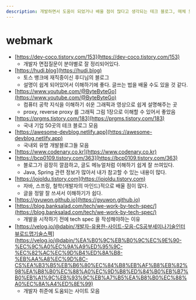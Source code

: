 ```yaml
---
description: 개발하면서 도움이 되었거나 배울 점이 많다고 생각되는 테크 블로그, 매체 모음
---
```


# webmark

* [https://dev-coco.tistory.com/153](https://dev-coco.tistory.com/153)
  * 개발자 면접질문이 분야별로 잘 정리되어있다.&#x20;
* [https://hudi.blog](https://hudi.blog)
  * 토스 뱅크에 재직중이신 후디님의 블로그&#x20;
  * 설명이 쉽게 되어있어서 이해하기에 좋다. 글쓰는 법을 배울 수도 있을 것 같다.&#x20;
* [https://www.youtube.com/@ByteByteGo](https://www.youtube.com/@ByteByteGo)
  * 컴퓨터 공학 지식을 이해하기 쉬운 그래픽과 영상으로 쉽게 설명해주는 곳&#x20;
  * proxy, reverse proxy 를 그래픽 그림 1장으로 이해할 수 있어서 좋았음 &#x20;
* [https://prgms.tistory.com/183](https://prgms.tistory.com/183)
  * 국내 기업 50곳의 테크 블로그 모음&#x20;
* [https://awesome-devblog.netlify.app](https://awesome-devblog.netlify.app)
  * 국내외 유명 개발블로그들 모음
* [https://www.codenary.co.kr](https://www.codenary.co.kr)
* [https://bcp0109.tistory.com/363](https://bcp0109.tistory.com/363)
  * 블로그가 굉장히 깔끔하고, 글도 메뉴얼처럼 이해하기 쉽게 잘 쓰여있다.&#x20;
  * Java, Spring 관련 정보가 많아서 내가 참고할 수 있는 내용이 많다.&#x20;
* [https://jojoldu.tistory.com](https://jojoldu.tistory.com)
  * 자바, 스프링, 철학(개발자의 마인드)적으로 배울 점이 많다.&#x20;
  * 글을 정말 잘 쓰셔서 이해하기가 쉽다.&#x20;
* [https://gyuwon.github.io](https://gyuwon.github.io)
* [https://blog.banksalad.com/tech/we-work-by-tech-spec/](https://blog.banksalad.com/tech/we-work-by-tech-spec/)
  * 개발을 시작하기 전에 tech spec 을 작성해야하는 이유&#x20;
* [https://velog.io/@dabin/개발자-유용한-사이트-모음-CS공부세미나기술인터뷰로드맵기술스펙](https://velog.io/@dabin/%EA%B0%9C%EB%B0%9C%EC%9E%90-%EC%9C%A0%EC%9A%A9%ED%95%9C-%EC%82%AC%EC%9D%B4%ED%8A%B8-%EB%AA%A8%EC%9D%8C-CS%EA%B3%B5%EB%B6%80%EC%84%B8%EB%AF%B8%EB%82%98%EA%B8%B0%EC%88%A0%EC%9D%B8%ED%84%B0%EB%B7%B0%EB%A1%9C%EB%93%9C%EB%A7%B5%EA%B8%B0%EC%88%A0%EC%8A%A4%ED%8E%99)
  * 개발자 취준에 도움되는 사이트 모음&#x20;
